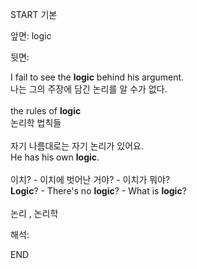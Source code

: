 START
기본

앞면:
logic


뒷면:
<div>I fail to see the <b>logic</b> behind his argument. </div><div>나는 그의 주장에 담긴 논리를 알 수가 없다.<br><br><div>the rules of <b>logic</b> </div><div>논리학 법칙들<br><br><div><div>자기 나름대로는 자기 논리가 있어요.</div></div><div><div>He has his own <strong>logic</strong>. <br></div></div><br><div><div>이치? - 이치에 벗어난 거야? - 이치가 뭐야?</div></div><div><div><strong>Logic</strong>? - There's no <strong>logic</strong>? - What is <strong>logic</strong>? </div></div><br>논리 , 논리학</div></div>


해석:

END
